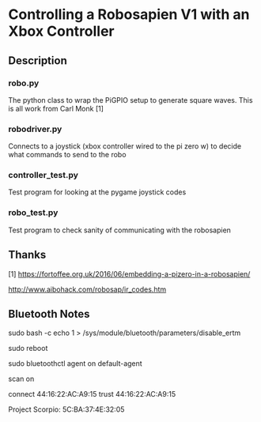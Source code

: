 # Controlling a Robosapien V1 with an Xbox Controller

## Description

### robo.py
The python class to wrap the PiGPIO setup to generate square waves. This is all work from Carl Monk [1]

### robodriver.py
Connects to a joystick (xbox controller wired to the pi zero w) to decide what commands to send to the robo

### controller_test.py
Test program for looking at the pygame joystick codes

### robo_test.py
Test program to check sanity of communicating with the robosapien

## Thanks

[1] https://fortoffee.org.uk/2016/06/embedding-a-pizero-in-a-robosapien/


http://www.aibohack.com/robosap/ir_codes.htm




## Bluetooth Notes
sudo bash -c echo 1 > /sys/module/bluetooth/parameters/disable_ertm

sudo reboot

sudo bluetoothctl
agent on
default-agent

scan on

connect 44:16:22:AC:A9:15
trust 44:16:22:AC:A9:15

Project Scorpio: 5C:BA:37:4E:32:05
